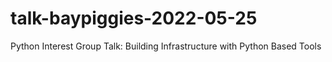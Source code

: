# talk-baypiggies-2022-05-25
Python Interest Group Talk: Building Infrastructure with Python Based Tools
